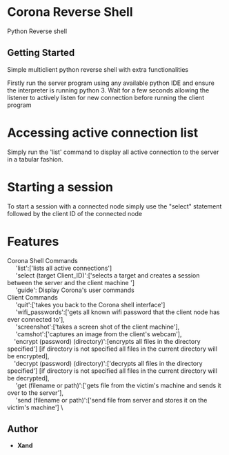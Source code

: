 # Corona Reverse Shell

Python Reverse shell

## Getting Started
Simple multiclient python reverse shell with extra functionalities

Firstly run the server program using any available python IDE and ensure the interpreter is running python 3. 
Wait for a few seconds allowing the listener to actively listen for new connection before running the client program


# Accessing active connection list 

Simply run the 'list' command to display all active connection to the server in a tabular fashion. 


# Starting a session 

To start a session with a connected node simply use the "select" statement followed by the client ID of the connected node


# Features 
   Corona Shell Commands \
&nbsp;&nbsp;&nbsp;&nbsp;               'list':['lists all active connections'] \
&nbsp;&nbsp;&nbsp;&nbsp;               'select (target Client_ID)':['selects a target and creates a session between the server and the client machine '] \
&nbsp;&nbsp;&nbsp;&nbsp;               'guide': Display Corona's user commands \
      Client Commands \
&nbsp;&nbsp;&nbsp;&nbsp;              'quit':['takes you back to the Corona shell interface'] \
&nbsp;&nbsp;&nbsp;&nbsp;              'wifi_passwords':['gets all known wifi password that the client node has ever connected to'], \
 &nbsp;&nbsp;&nbsp;&nbsp;             'screenshot':['takes a screen shot of the client machine'], \
 &nbsp;&nbsp;&nbsp;&nbsp;             'camshot':['captures an image from the client's webcam'], \
 &nbsp;&nbsp;&nbsp;             'encrypt (password) (directory)':[encrypts all files in the directory specified'] [if directory is not specified all files in the current directory will be encrypted], \
&nbsp;&nbsp;&nbsp;              'decrypt (password) (directory)':['decrypts all files in the directory specified'] [if directory is not specified all files in the current directory will be decrypted], \
&nbsp;&nbsp;&nbsp;&nbsp;              'get (filename or path)':['gets file from the victim's machine and sends it over to the server'], \
&nbsp;&nbsp;&nbsp;&nbsp;              'send (filename or path)':['send file from server and stores it on the victim's machine'] \


## Author

* **Xand**
